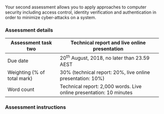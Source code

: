 Your second assessment allows you to apply approaches to computer security including access control, identity verification and authentication in order to minimize cyber-attacks on a system. 

### Assessment details

| Assessment task two | Technical report and live online presentation |
|--|--|
| Due date | 20<sup>th</sup> August, 2018, no later than 23.59 AEST |
| Weighting (% of total mark) | 30% (technical report: 20%, live online presentation: 10%) |
| Word count | Technical report: 2,000 words.  Live online presentation: 10 minutes |

### Assessment instructions
